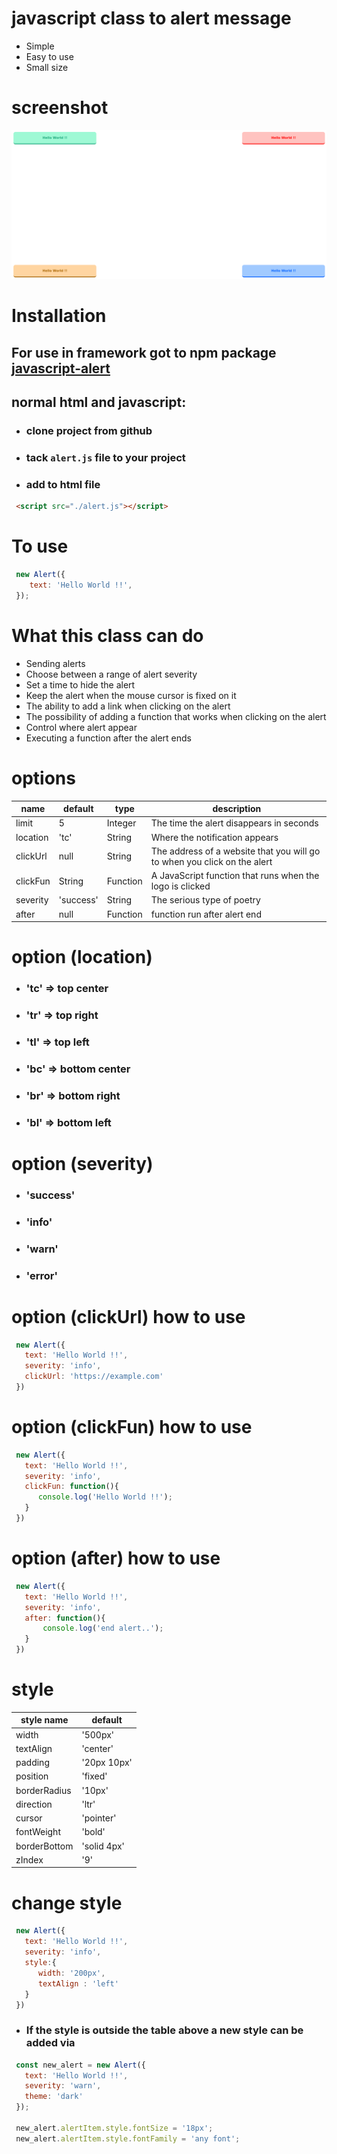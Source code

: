 # javascript class to alert message

- Simple
- Easy to use
- Small size
# screenshot
![Screenshot](https://github.com/amincode1/alert.js/blob/main/Screenshots/1.png)

# Installation
## For use in framework got to npm package [javascript-alert](https://www.npmjs.com/package/javascript-alert)
## normal html and javascript: 
- ### clone project from github
- ### tack `alert.js` file to your project
- ### add to html file
    
```html
 <script src="./alert.js"></script>
```

# To use

```js
 new Alert({
    text: 'Hello World !!',
 });
```

# What this class can do

- Sending alerts
- Choose between a range of alert severity
- Set a time to hide the alert
- Keep the alert when the mouse cursor is fixed on it
- The ability to add a link when clicking on the alert
- The possibility of adding a function that works when clicking on the alert
- Control where alert appear
- Executing a function after the alert ends

# options

| name | default | type | description |
| --- | --- | --- | --- |
| limit | 5   | Integer | The time the alert disappears in seconds |
| location | 'tc' | String | Where the notification appears|
| clickUrl | null | String | The address of a website that you will go to when you click on the alert |
| clickFun | String | Function | A JavaScript function that runs when the logo is clicked |
| severity | 'success' | String | The serious type of poetry|
| after | null | Function | function run after alert end |

# option (location)

- ### 'tc' => top center
    
- ### 'tr' => top right
    
- ### 'tl' => top left
    
- ### 'bc' => bottom center
    
- ### 'br' => bottom right
    
- ### 'bl' => bottom left
    

# option (severity)

- ### 'success'
    
- ### 'info'
    
- ### 'warn'
    
- ### 'error'
    

# option (clickUrl) how to use

```js
 new Alert({
   text: 'Hello World !!',
   severity: 'info',
   clickUrl: 'https://example.com'
 })
```

# option (clickFun) how to use

```js
 new Alert({
   text: 'Hello World !!',
   severity: 'info',
   clickFun: function(){
      console.log('Hello World !!');
   }
 })
```

# option (after) how to use

```js
 new Alert({
   text: 'Hello World !!',
   severity: 'info',
   after: function(){
       console.log('end alert..');
   }
 })
```

# style

| style name | default |
| --- | --- |
| width | '500px' |
| textAlign | 'center' |
| padding | '20px 10px' |
| position | 'fixed' |
| borderRadius | '10px' |
| direction | 'ltr' |
| cursor | 'pointer' |
| fontWeight | 'bold' |
| borderBottom | 'solid 4px' |
| zIndex | '9'

# change style

```js
 new Alert({
   text: 'Hello World !!',
   severity: 'info',
   style:{
      width: '200px',
      textAlign : 'left'
   }
 })
```

- ### If the style is outside the table above a new style can be added via
    

```js
 const new_alert = new Alert({
   text: 'Hello World !!',
   severity: 'warn',
   theme: 'dark'
 });

 new_alert.alertItem.style.fontSize = '18px';
 new_alert.alertItem.style.fontFamily = 'any font';
```
